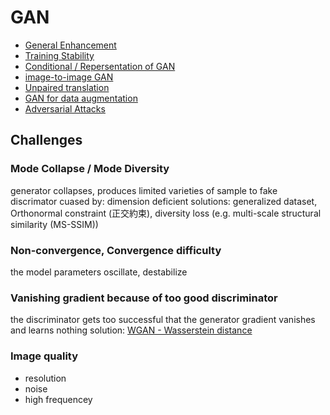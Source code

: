 # GAN

* [General Enhancement](GAN_general.md)
* [Training Stability](GAN_stability.md)
* [Conditional / Repersentation of GAN](GAN_repersentation_learning.md)
* [image-to-image GAN](GAN_image2image.md)
* [Unpaired translation](unpaired_GAN.md)
* [GAN for data augmentation](GAN_for_data_augmentation.md)
* [Adversarial Attacks](adversarial_attacks.md)

## Challenges
### Mode Collapse / Mode Diversity
generator collapses, produces limited varieties of sample to fake discrimator
cuased by: dimension deficient
solutions:  generalized dataset, Orthonormal constraint (正交約束), diversity loss (e.g. multi-scale structural similarity (MS-SSIM))
### Non-convergence, Convergence difficulty
the model parameters oscillate, destabilize
### Vanishing gradient because of too good discriminator
the discriminator gets too successful that the generator gradient vanishes and learns nothing
solution: [WGAN - Wasserstein distance](GAN_general.html#wgan-icml-2017)
### Image quality
* resolution
* noise
* high frequencey